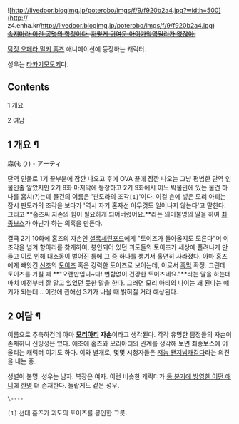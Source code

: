 ![http://livedoor.blogimg.jp/poterobo/imgs/f/9/f920b2a4.jpg?width=500](http://
z4.enha.kr/http://livedoor.blogimg.jp/poterobo/imgs/f/9/f920b2a4.jpg)  
<del>[속지마라 이건 공명의 함정이다.](%EA%B8%B0%EB%8B%A4%EB%A0%A4%2C%20%EB%8B%B9%ED%99%A9%ED%95%98%EC%A7%80%20%EB%A7%88%EB%9D%BC%21%20%EC%9D%B4%EA%B1%B4%20%EA%B3%B5%EB%AA%85%EC%9D%98%20%ED%95%A8%EC%A0%95%EC%9D%B4%EB%8B%A4%21.md) [저렇게 귀여운 아이가악역일리가 없잖아.](%EC%9D%B4%EB%A0%87%EA%B2%8C%20%EA%B7%80%EC%97%AC%EC%9A%B4%20%EC%95%84%EC%9D%B4%EA%B0%80%20%EC%97%AC%EC%9E%90%EC%9D%BC%20%EB%A6%AC%20%EC%97%86%EC%9E%96%EC%95%84.md)</del>

[탐정 오페라 밀키 홈즈](%ED%83%90%EC%A0%95%20%EC%98%A4%ED%8E%98%EB%9D%BC%20%EB%B0%80%ED%82%A4%20%ED%99%88%EC%A6%88.md) 애니메이션에 등장하는 캐릭터.

성우는 [타카기모토키](%ED%83%80%EC%B9%B4%EA%B8%B0%20%EB%AA%A8%ED%86%A0%ED%82%A4.md)다.

## Contents

    

1 개요

2 여담

## 1 개요 ¶

  

森(もり)・アーティ  

  

단역 인물로 1기 끝부분에 잠깐 나오고 후에 OVA 끝에 잠깐 나오는 그냥 평범한 단역 인물인줄 알았지만 2기 8화 마지막에 등장하고 2기
9화에서 어느 박물관에 있는 물건 하나를 훔치(?)는데 물건의 이름은 '판도라의 조각`[1]`'이다. 이걸 손에 넣은 모리 아티는 잠시
판도라의 조각을 보다가 '역시 자기 혼자선 아무것도 일어나지 않는다'고 말한다. 그리고 **홈즈씨 자손의 힘이 필요하게 되어버렸어요.**라는
의미불명의 말을 하여 [최종보스](%EC%B5%9C%EC%A2%85%EB%B3%B4%EC%8A%A4.md)가 아닌가 하는 의혹을
만든다.

  

결국 2기 10화에 홈즈의 자손인 [셜록셰린포드](%EC%85%9C%EB%A1%9D%20%EC%85%B0%EB%A6%B0%ED%8F%AC%EB%93%9C.md)에게 "토이즈가
돌아올지도 모른다"며 이 조각을 넘겨 항아리를 찾게하여, 봉인되어 있던 괴도들의 토이즈가 세상에 풀려나게 만들고 이로 인해 대소동이 벌어진
틈에 그 중 하나를 챙겨서 홀연히 사라졌다. 아마 홈즈에게 빼앗긴 [선조](%EC%A0%9C%EC%9E%84%EC%8A%A4%20%EB%AA%A8%EB%A6%AC%EC%95%84%ED%8B%B0.md)의
[토이즈](%ED%86%A0%EC%9D%B4%EC%A6%88.md) 혹은 강력한 토이즈로 보이는데, 이로서
[흑막](%ED%9D%91%EB%A7%89.md) 확정. 그런데 토이즈를 가질 때 **"오랜만입니~다! 변함없이 건강한
토이즈네요."**라는 말을 하는데 마치 예전부터 잘 알고 있었던 듯한 말을 한다. 그러면 모리 아티의 나이는 꽤 된다는 얘기가 되는데...
이것에 관해선 3기가 나올 때 밝혀질 거라 예상된다.

## 2 여담 ¶

  

이름으로 추측하건데 아마 **[모리아티](%EC%A0%9C%EC%9E%84%EC%8A%A4%20%EB%AA%A8%EB%A6%AC%EC%95%84%ED%8B%B0.md) 자손**이라고 생각된다. 각각 유명한 탐정들의 자손이 존재하니 신빙성은 있다. 애초에 홈즈와 모리아티의
관계를 생각해 보면 최종보스에 어울리는 캐릭터 이기도 하다. 이와 별개로, 몇몇 시청자들은 [저놈 왠지남캐같다](%EC%97%AC%EC%9E%A5%EB%82%A8%EC%9E%90.md)라는 의견을 내는 중.

  

성별이 불명. 성우는 남자. 복장은 여자. 이런 비슷한 캐릭터가 [동 분기에 방영한 어떤 애니](BRAVE10.md)에 [한명](%EC%9C%A0%EB%A6%AC%20%EC%B9%B4%EB%A7%88%EB%85%B8%EC%8A%A4%EC%BC%80.md) 더
존재한다. 놀랍게도 같은 성우.

`\----`

`[1]` 선대 홈즈가 괴도의 토이즈를 봉인한 그릇.

